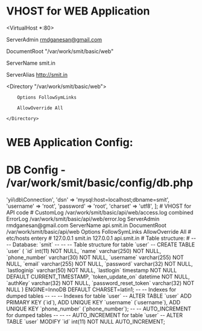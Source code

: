 # VHOST for WEB Application #

<VirtualHost *:80> 

ServerAdmin rmdganesan@gmail.com

DocumentRoot "/var/work/smit/basic/web"

ServerName smit.in

ServerAlias http://smit.in

   <Directory "/var/work/smit/basic/web">

        Options FollowSymLinks

        AllowOverride All

    </Directory>
</VirtualHost>

#  WEB Application Config: #


#   DB Config - /var/work/smit/basic/config/db.php #

<?php


return [

    'class' => 'yii\db\Connection',

    'dsn' => 'mysql:host=localhost;dbname=smit',

    'username' => 'root',

    'password' => 'root',

    'charset' => 'utf8',


];



# VHOST for API code #

<VirtualHost *:80>

    CustomLog /var/work/smit/basic/api/web/access.log combined

    ErrorLog /var/work/smit/basic/api/web/error.log

    ServerAdmin rmdganesan@gmail.com

    ServerName api.smit.in

    DocumentRoot /var/work/smit/basic/api/web

        <Directory /var/work/smit/basic/api/web>

            Options FollowSymLinks

            AllowOverride All

        </Directory>

</VirtualHost>


# etc/hosts entery #


127.0.0.1     smit.in

127.0.0.1    api.smit.in



# Table structure: #


--

-- Database: `smit`

--



--

-- Table structure for table `user`

--


CREATE TABLE `user` (

  `id` int(11) NOT NULL,

  `name` varchar(250) NOT NULL,

  `phone_number` varchar(30) NOT NULL,

  `username` varchar(255) NOT NULL,

  `email` varchar(255) NOT NULL,

  `password` varchar(32) NOT NULL,

  `lastloginip` varchar(50) NOT NULL,

  `lastlogin` timestamp NOT NULL DEFAULT CURRENT_TIMESTAMP,

  `token_update_on` datetime NOT NULL,

  `authKey` varchar(32) NOT NULL,

  `password_reset_token` varchar(32) NOT NULL

) ENGINE=InnoDB DEFAULT CHARSET=latin1;


--

-- Indexes for dumped tables

--


--

-- Indexes for table `user`

--

ALTER TABLE `user`

  ADD PRIMARY KEY (`id`),

  ADD UNIQUE KEY `username` (`username`),

  ADD UNIQUE KEY `phone_number` (`phone_number`);


--

-- AUTO_INCREMENT for dumped tables

--


--

-- AUTO_INCREMENT for table `user`

--

ALTER TABLE `user`

  MODIFY `id` int(11) NOT NULL AUTO_INCREMENT;


